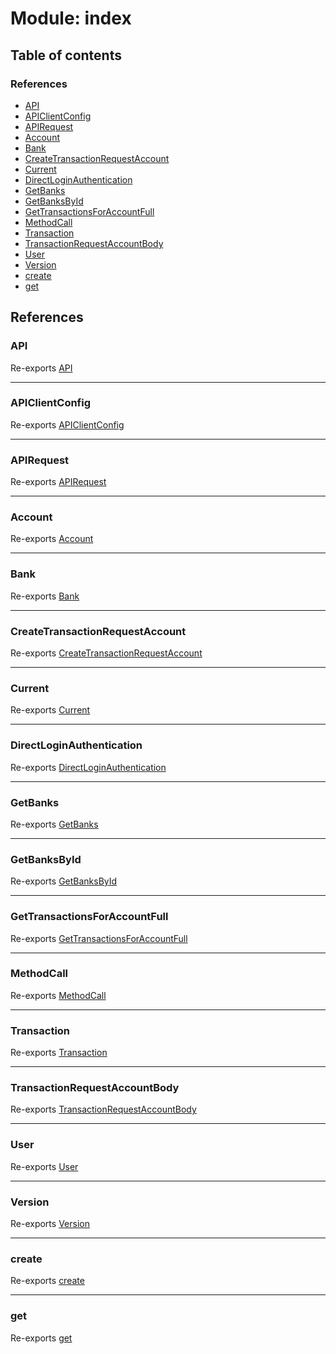 # Module: index

## Table of contents

### References

- [API](../wiki/index#api)
- [APIClientConfig](../wiki/index#apiclientconfig)
- [APIRequest](../wiki/index#apirequest)
- [Account](../wiki/index#account)
- [Bank](../wiki/index#bank)
- [CreateTransactionRequestAccount](../wiki/index#createtransactionrequestaccount)
- [Current](../wiki/index#current)
- [DirectLoginAuthentication](../wiki/index#directloginauthentication)
- [GetBanks](../wiki/index#getbanks)
- [GetBanksById](../wiki/index#getbanksbyid)
- [GetTransactionsForAccountFull](../wiki/index#gettransactionsforaccountfull)
- [MethodCall](../wiki/index#methodcall)
- [Transaction](../wiki/index#transaction)
- [TransactionRequestAccountBody](../wiki/index#transactionrequestaccountbody)
- [User](../wiki/index#user)
- [Version](../wiki/index#version)
- [create](../wiki/index#create)
- [get](../wiki/index#get)

## References

### API

Re-exports [API](../wiki/api.API)

___

### APIClientConfig

Re-exports [APIClientConfig](../wiki/api#apiclientconfig)

___

### APIRequest

Re-exports [APIRequest](../wiki/api#apirequest)

___

### Account

Re-exports [Account](../wiki/api#account)

___

### Bank

Re-exports [Bank](../wiki/api#bank)

___

### CreateTransactionRequestAccount

Re-exports [CreateTransactionRequestAccount](../wiki/api#createtransactionrequestaccount)

___

### Current

Re-exports [Current](../wiki/api#current)

___

### DirectLoginAuthentication

Re-exports [DirectLoginAuthentication](../wiki/api#directloginauthentication)

___

### GetBanks

Re-exports [GetBanks](../wiki/api#getbanks)

___

### GetBanksById

Re-exports [GetBanksById](../wiki/api#getbanksbyid)

___

### GetTransactionsForAccountFull

Re-exports [GetTransactionsForAccountFull](../wiki/api#gettransactionsforaccountfull)

___

### MethodCall

Re-exports [MethodCall](../wiki/api#methodcall)

___

### Transaction

Re-exports [Transaction](../wiki/api#transaction)

___

### TransactionRequestAccountBody

Re-exports [TransactionRequestAccountBody](../wiki/api#transactionrequestaccountbody)

___

### User

Re-exports [User](../wiki/api#user)

___

### Version

Re-exports [Version](../wiki/api.Version)

___

### create

Re-exports [create](../wiki/api#create)

___

### get

Re-exports [get](../wiki/api#get)
